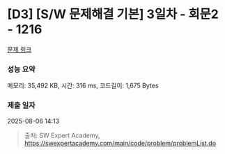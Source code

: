 # [D3] [S/W 문제해결 기본] 3일차 - 회문2 - 1216 

[문제 링크](https://swexpertacademy.com/main/code/problem/problemDetail.do?contestProbId=AV14Rq5aABUCFAYi) 

### 성능 요약

메모리: 35,492 KB, 시간: 316 ms, 코드길이: 1,675 Bytes

### 제출 일자

2025-08-06 14:13



> 출처: SW Expert Academy, https://swexpertacademy.com/main/code/problem/problemList.do